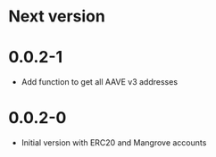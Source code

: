 # Next version

# 0.0.2-1

- Add function to get all AAVE v3 addresses

# 0.0.2-0

- Initial version with ERC20 and Mangrove accounts
